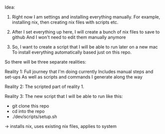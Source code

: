 Idea:

1) Right now I am settings and installing everything manually.
For example, installing nix, then creating nix files with scripts etc.

2) After I set everything up here,
I will create a bunch of nix files to save to github
And I won't need to edit them manually anymore

3) So, I want to create a script that I will be able to run later on a new mac
To install everything automatically based just on this repo.

So there will be three separate realities:

Reality 1:
Full journey that I'm doing currently 
Includes manual steps and set-ups
As well as scripts and commands I generate along the way

Reality 2:
The scripted part of reality 1. 



Reality 3:
The new script that I will be able to run like this:
- git clone this repo
- cd into the repo
- ./dev/scripts/setup.sh

-> installs nix, uses existing nix files, applies to system
